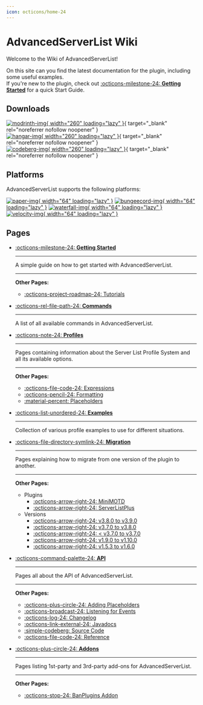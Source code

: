 ```yaml
---
icon: octicons/home-24
---
```


# AdvancedServerList Wiki

Welcome to the Wiki of AdvancedServerList!

On this site can you find the latest documentation for the plugin, including some useful examples.  
If you're new to the plugin, check out [:octicons-milestone-24: **Getting Started**](getting-started/index.md) for a quick Start Guide.

## Downloads

[![modrinth-img]{ width="260" loading="lazy" }][modrinth-download]{ target="_blank" rel="noreferrer nofollow noopener" }  
[![hangar-img]{ width="260" loading="lazy" }][hangar-download]{ target="_blank" rel="noreferrer nofollow noopener" }  
[![codeberg-img]{ width="260" loading="lazy" }][codeberg-download]{ target="_blank" rel="noreferrer nofollow noopener" }

[modrinth-img]: https://cdn.jsdelivr.net/gh/Andre601/devins-badges@13e0142/assets/compact/available/modrinth_vector.svg "Available on Modrinth"
[hangar-img]: https://cdn.jsdelivr.net/gh/Andre601/devins-badges@13e0142/assets/compact/available/hangar_vector.svg "Available on Hangar"
[codeberg-img]: https://cdn.jsdelivr.net/gh/Andre601/devins-badges@13e0142/assets/compact/available/codeberg_vector.svg "Available on Codeberg"

[modrinth-download]: https://modrinth.com/plugin/advancedserverlist
[hangar-download]: https://hangar.papermc.io/Andre_601/AdvancedServerList
[codeberg-download]: https://codeberg.org/Andre601/AdvancedServerList

## Platforms

AdvancedServerList supports the following platforms:

[![paper-img]{ width="64" loading="lazy" }][paper]
[![bungeecord-img]{ width="64" loading="lazy" }][spigot]
[![waterfall-img]{ width="64" loading="lazy" }][paper]
[![velocity-img]{ width="64" loading="lazy" }][velocity]

[paper-img]: https://cdn.jsdelivr.net/npm/@intergrav/devins-badges@3/assets/compact-minimal/supported/paper_vector.svg "Tested on Paper"
[bungeecord-img]: https://cdn.jsdelivr.net/npm/@intergrav/devins-badges@3/assets/compact-minimal/supported/bungeecord_vector.svg "Tested on BungeeCord"
[waterfall-img]: https://cdn.jsdelivr.net/npm/@intergrav/devins-badges@3/assets/compact-minimal/supported/waterfall_vector.svg "Tested on Waterfall"
[velocity-img]: https://cdn.jsdelivr.net/npm/@intergrav/devins-badges@3/assets/compact-minimal/supported/velocity_vector.svg "Tested on Velocity"

[spigot]: https://www.spigotmc.org
[paper]: https://papermc.io
[velocity]: https://velocitypowered.com

## Pages

<div class="grid cards" markdown>

-   [:octicons-milestone-24: **Getting Started**](getting-started/index.md)
    
    ----
    
    A simple guide on how to get started with AdvancedServerList.
    
    ----
    
    **Other Pages:**
    
    - [:octicons-project-roadmap-24: Tutorials](getting-started/tutorials.md)

-   [:octicons-rel-file-path-24: **Commands**](commands/index.md)
    
    ----
    
    A list of all available commands in AdvancedServerList.

-   [:octicons-note-24: **Profiles**](profiles/index.md)
    
    ----
    
    Pages containing information about the Server List Profile System and all its available options.
    
    ----
    
    **Other Pages:**
    
    - [:octicons-file-code-24: Expressions](profiles/expressions.md)
    - [:octicons-pencil-24: Formatting](profiles/formatting.md)
    - [:material-percent: Placeholders](profiles/placeholders.md)

-   [:octicons-list-unordered-24: **Examples**](examples/index.md)
    
    ----
    
    Collection of various profile examples to use for different situations.

-   [:octicons-file-directory-symlink-24: **Migration**](migration/index.md)
    
    ----
    
    Pages explaining how to migrate from one version of the plugin to another.
    
    ----
    
    **Other Pages:**
    
    - Plugins
        - [:octicons-arrow-right-24: MiniMOTD](migration/plugins/minimotd.md)
        - [:octicons-arrow-right-24: ServerListPlus](migration/plugins/serverlistplus.md)
    - Versions
        - [:octicons-arrow-right-24: v3.8.0 to v3.9.0](migration/versions/v3.8.0-to-v3.9.0.md)
        - [:octicons-arrow-right-24: v3.7.0 to v3.8.0](migration/versions/v3.7.0-to-v3.8.0.md)
        - [:octicons-arrow-right-24: < v3.7.0 to v3.7.0](migration/versions/pre-v3.7.0-to-v3.7.0.md)
        - [:octicons-arrow-right-24: v1.9.0 to v1.10.0](migration/versions/v1.9.0-to-v1.10.0.md)
        - [:octicons-arrow-right-24: v1.5.3 to v1.6.0](migration/versions/v1.5.3-to-v1.6.0.md)

-   [:octicons-command-palette-24: **API**](api/index.md)
    
    ----
    
    Pages all about the API of AdvancedServerList.
    
    ----
    
    **Other Pages:**
    
    - [:octicons-plus-circle-24: Adding Placeholders](api/adding-placeholders.md)
    - [:octicons-broadcast-24: Listening for Events](api/listening-for-events.md)
    - [:octicons-log-24: Changelog](api/changelog.md)
    - [:octicons-link-external-24: Javadocs](api/javadocs.md)
    - [:simple-codeberg: Source Code](api/source.md)
    - [:octicons-file-code-24: Reference](api/reference/index.md)

-   [:octicons-plus-circle-24: **Addons**](addons/index.md)
    
    ----
    
    Pages listing 1st-party and 3rd-party add-ons for AdvancedServerList.
    
    ----
    
    **Other Pages:**
    
    - [:octicons-stop-24: BanPlugins Addon](addons/banplugins.md)

</div>